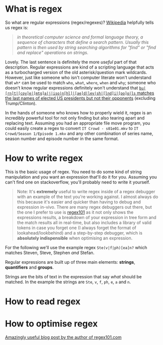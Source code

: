 # What is regex
So what are regular expressions (regex/regexes)? [Wikipedia](https://en.wikipedia.org/wiki/Regular_expression) helpfully tells us regex is:

> _in theoretical computer science and formal language theory, a sequence of characters that define a search pattern. Usually this pattern is then used by string searching algorithms for "find" or "find and replace" operations on strings._

Lovely. The last sentence is definitely the more _useful_ part of that description. Regular expressions are kind of a scripting language that acts as a turbocharged version of the old asterisk/question mark wildcards. However, just like someone who isn't computer literate won't understand that `wh*` can be used to match `who`, `what`, `where`, `when` and `why`; someone who doesn't know regular expressions definitely won't understand that [`bu|[rn]t|[coy]e|[mtg]a|j|iso|n[hl]|[ae]d|lev|sh|[lnd]i|[po]o|ls` matches the last names of elected US presidents but not their opponents](https://www.xkcd.com/1313/) (excluding Trump/Clinton).

In the hands of someone who knows how to properly wield it, regex is an incredibly powerful tool for not only finding but also tearing apart and replacing text. Assuming you had an appropriate file move program, you could easily create a regex to convert `IT Crowd - s01e01.mkv` to `IT Crowd/Season 1/Episode 1.mkv` and any other combination of series name, season number and episode number in the same format.
# How to write regex
This is the basic usage of regex. You need to do some kind of string manipulation and you want an expression that'll do it for you. Assuming you can't find one on stackoverflow, you'll probably need to write it yourself.

> Note: It's **extremely** useful to write regex inside of a regex debugger with an example of the text you're working against. I almost always do this because it's easier and quicker than having to debug and expression in-vivo.
There are many regex debuggers out there, but the one I prefer to use is [regex101](https://regex101.com/) as it not only shows the expressions results, a breakdown of your expression in tree form and the match results all in real-time, but also includes a library of valid tokens in case you forget one (I always forget the format of lookahead/lookbehind) and a step-by-step debugger, which is **absolutely indispensible** when optimising an expression.

For the following we'll use the example regex `Ste(v|f|ph)[ea]n?` which matches Steven, Steve, Stephen _and_ Stefan.

Regular expressions are built up of three main elements: **strings**, **quantifiers** and **groups**.

Strings are the bits of text in the expression that say _what_ should be matched. In the example the strings are `Ste`, `v`, `f`, `ph`, `e`, `a` and `n`.

# How to read regex
# How to optimise regex
[Amazingly useful blog post by the author of regex101.com](https://firasdib.com/blog/a-brief-tour-of-regular-expressions/)